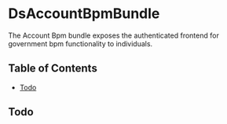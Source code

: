 # DsAccountBpmBundle

The Account Bpm bundle exposes the authenticated frontend for government bpm functionality to individuals.

## Table of Contents

- [Todo](#todo)

## Todo

